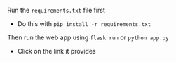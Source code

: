 Run the ```requirements.txt``` file first
- Do this with ```pip install -r requirements.txt```

Then run the web app using ```flask run``` or ```python app.py```
- Click on the link it provides
 